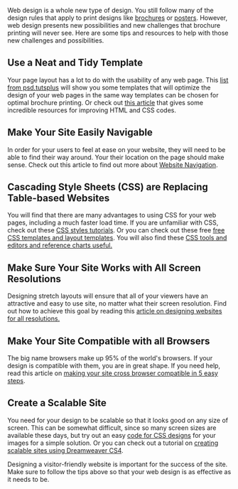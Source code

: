 
Web design is a whole new type of design. You still follow many of the
design rules that apply to print designs
like [brochures](http://www.printplace.com/printing/brochure-printing.aspx)
or [posters](http://www.printplace.com/printing/poster-printing.aspx).
However, web design presents new possibilities and new challenges that
brochure printing will never see. Here are some tips and resources to
help with those new challenges and possibilities.

## Use a Neat and Tidy Template

Your page layout has a lot to do with the usability of any web page.
This [list from
psd.tutsplus](http://psd.tutsplus.com/articles/web/14-quick-and-slick-portfolio-templates-via-themeforest/&sa=D&sntz=1&usg=AFQjCNFnPOxbRdnFbQbPED7L4cCZ5riKQg) will show you some templates that will optimize the design of your web pages in the same way templates can be chosen for optimal brochure
printing. Or check out [this
article](http://www.dedoimedo.com/computers/html-tidy.html&sa=D&sntz=1&usg=AFQjCNHw5Qn7aP9_g7TR0hwOO60uRnXuMg) that gives some incredible resources for improving HTML and CSS codes.

## Make Your Site Easily Navigable

In order for your users to feel at ease on your website, they will need
to be able to find their way around. Your
their location on the page should make sense. Check out this article to
find out more about [Website
Navigation](http://www.smartwebby.com/web_site_design/website_navigation_tips.asp&sa=D&sntz=1&usg=AFQjCNFNXOx_wEeAwo2u51MirSd3vHbb7w).

## Cascading Style Sheets (CSS) are Replacing Table-based Websites

You will find that there are many advantages to using CSS for your web
pages, including a much faster load time. If you are unfamiliar with
CSS, check out these [CSS styles
tutorials](http://www.smartwebby.com/web_site_design/css_styles_tutorial.asp&sa=D&sntz=1&usg=AFQjCNGbbNLUxlehIrQPEX5nAEkqcBAysw). Or you can check out these free [free CSS templates and layout
templates](http://websitetips.com/css/templates/&sa=D&sntz=1&usg=AFQjCNHY8KqIGSoxuWg_bC8J-4VdTTiEXA). You will also find these [CSS tools and editors and reference charts
useful.](http://websitetips.com/css/tools/&sa=D&sntz=1&usg=AFQjCNG45oxLU8KwDCAtQuNowuApdRPthg)

## Make Sure Your Site Works with All Screen Resolutions

Designing stretch layouts will ensure that all of your viewers have an
attractive and easy to use site, no matter what their screen resolution.
Find out how to achieve this goal by reading this [article on designing
websites for all
resolutions.](http://www.smartwebby.com/web_site_design/designing_websites_for_all_resolutions.asp&sa=D&sntz=1&usg=AFQjCNFOE5v8Yl0IXY1IVrj8VBfbGFMGTA)

## Make Your Site Compatible with all Browsers

The big name browsers make up 95% of the world's browsers. If your
design is compatible with them, you are in great shape. If you need
help, read this article on [making your site cross browser compatible in
5 easy
steps](http://www.onyx-design.net/other/cross-browser-compatible-in-5-steps/&sa=D&sntz=1&usg=AFQjCNEPka-ZQ6-rpufIMsiDWqfyKE9Wcg).

## Create a Scalable Site

You need for your design to be scalable so that it looks good on any
size of screen. This can be somewhat difficult, since so many screen
sizes are available these days, but try out an easy [code for CSS
designs](http://tech4eleven.com/555/use-scalable-background-image-on-your-website/&sa=D&sntz=1&usg=AFQjCNFNGpkMdej7r_NjxjWC87KA8dZgsw) for your images for a simple solution. Or you can check out a tutorial
on [creating scalable sites using Dreamweaver
CS4](http://www.adobe.com/devnet/dreamweaver/articles/building_scalable_websites.html&sa=D&sntz=1&usg=AFQjCNFqwyuc_NHuFRzgh_xTPi5ILxZv9g).

Designing a visitor-friendly website is important for the success of the
site. Make sure to follow the tips above so that your web design is as
effective as it needs to be.

